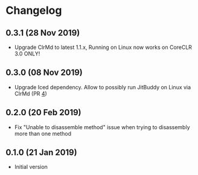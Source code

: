 # Changelog

## 0.3.1 (28 Nov 2019)
- Upgrade ClrMd to latest 1.1.x, Running on Linux now works on CoreCLR 3.0 ONLY!

## 0.3.0 (08 Nov 2019)
- Upgrade Iced dependency. Allow to possibly run JitBuddy on Linux via ClrMd  (PR [4](https://github.com/xoofx/JitBuddy/pull/4))

## 0.2.0 (20 Feb 2019)
- Fix "Unable to disassemble method" issue when trying to disassembly more than one method

## 0.1.0 (21 Jan 2019)
- Initial version
